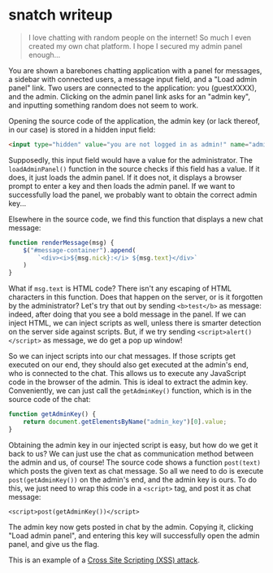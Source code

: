 # snatch writeup

> I love chatting with random people on the internet! So much I even created my own chat platform. I hope I secured my admin panel enough...

You are shown a barebones chatting application with a panel for messages, a sidebar with connected users, a message input field, and a "Load admin panel" link. Two users are connected to the application: you (guestXXXX), and the admin. Clicking on the admin panel link asks for an "admin key", and inputting something random does not seem to work.

Opening the source code of the application, the admin key (or lack thereof, in our case) is stored in a hidden input field:

```html
<input type="hidden" value="you are not logged in as admin!" name="admin_key">
```

Supposedly, this input field would have a value for the administrator. The `loadAdminPanel()` function in the source checks if this field has a value. If it does, it just loads the admin panel. If it does not, it displays a browser prompt to enter a key and then loads the admin panel. If we want to successfully load the panel, we probably want to obtain the correct admin key...

Elsewhere in the source code, we find this function that displays a new chat message:

```js
function renderMessage(msg) {
    $("#message-container").append(
        `<div><i>${msg.nick}:</i> ${msg.text}</div>`
    )
}
```

What if `msg.text` is HTML code? There isn't any escaping of HTML characters in this function. Does that happen on the server, or is it forgotten by the administrator? Let's try that out by sending `<b>test</b>` as message: indeed, after doing that you see a bold message in the panel. If we can inject HTML, we can inject scripts as well, unless there is smarter detection on the server side against scripts. But, if we try sending `<script>alert()</script>` as message, we do get a pop up window!

So we can inject scripts into our chat messages. If those scripts get executed on our end, they should also get executed at the admin's end, who is connected to the chat. This allows us to execute any JavaScript code in the browser of the admin. This is ideal to extract the admin key. Conveniently, we can just call the `getAdminKey()` function, which is in the source code of the chat:

```javascript
function getAdminKey() {
    return document.getElementsByName("admin_key")[0].value;
}
```

Obtaining the admin key in our injected script is easy, but how do we get it back to us? We can just use the chat as communication method between the admin and us, of course! The source code shows a function `post(text)` which posts the given text as chat message. So all we need to do is execute `post(getAdminKey())` on the admin's end, and the admin key is ours. To do this, we just need to wrap this code in a `<script>` tag, and post it as chat message:

```
<script>post(getAdminKey())</script>
```

The admin key now gets posted in chat by the admin. Copying it, clicking "Load admin panel", and entering this key will successfully open the admin panel, and give us the flag.

This is an example of a [Cross Site Scripting (XSS) attack](https://owasp.org/www-community/attacks/xss/).
